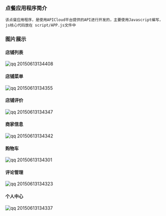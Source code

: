 ### 点餐应用程序简介
`该点餐应用程序，是使用APICloud平台提供的API进行开发的，主要使用Javascript编写，js核心代码放在
script/APP.js文件中`


### 图片展示

####  店铺列表

![qq 20150613134408](https://cloud.githubusercontent.com/assets/8407484/8143341/95802e04-11d8-11e5-9ebf-9397a4b362ca.png)

#### 店铺菜单

![qq 20150613134355](https://cloud.githubusercontent.com/assets/8407484/8143338/95752644-11d8-11e5-9b37-6b00cbbe1e8b.png)

####  店铺评价

![qq 20150613134347](https://cloud.githubusercontent.com/assets/8407484/8143339/957609d8-11d8-11e5-9a2d-4dca1ae28d29.png)


#### 商家信息

![qq 20150613134342](https://cloud.githubusercontent.com/assets/8407484/8143336/95737150-11d8-11e5-9906-27847749d06e.png)


#### 购物车

![qq 20150613134301](https://cloud.githubusercontent.com/assets/8407484/8143333/9524e27e-11d8-11e5-90b0-9e1392d0bed0.png)

####  评论管理

![qq 20150613134323](https://cloud.githubusercontent.com/assets/8407484/8143334/954cff7a-11d8-11e5-9e81-a7bcc6da6600.png)


#### 个人中心

![qq 20150613134337](https://cloud.githubusercontent.com/assets/8407484/8143337/95744fa8-11d8-11e5-8b0b-42a8f495e98f.png)









